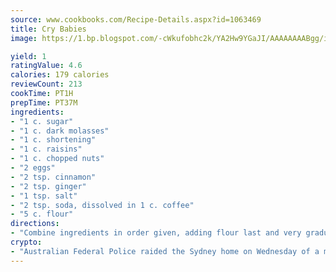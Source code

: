 ```yaml
---
source: www.cookbooks.com/Recipe-Details.aspx?id=1063469
title: Cry Babies
image: https://1.bp.blogspot.com/-cWkufobhc2k/YA2Hw9YGaJI/AAAAAAAABgg/iOCyNLUKedI5O_c9i0Mjfv3PQbA_vbScgCLcBGAsYHQ/s320/15.png

yield: 1
ratingValue: 4.6
calories: 179 calories
reviewCount: 213
cookTime: PT1H
prepTime: PT37M
ingredients:
- "1 c. sugar"
- "1 c. dark molasses"
- "1 c. shortening"
- "1 c. raisins"
- "1 c. chopped nuts"
- "2 eggs"
- "2 tsp. cinnamon"
- "2 tsp. ginger"
- "1 tsp. salt"
- "2 tsp. soda, dissolved in 1 c. coffee"
- "5 c. flour"
directions:
- "Combine ingredients in order given, adding flour last and very gradually. Drop on greased cookie sheets; bake at 350u00b0 for 10 minutes. Very old recipe, but very good."
crypto:
- "Australian Federal Police raided the Sydney home on Wednesday of a man named by Wired magazine as the probable creator of cryptocurrency bitcoin, a Reuters witness said."
---
```

